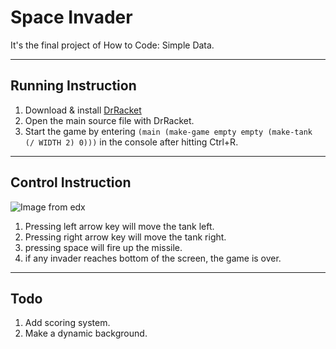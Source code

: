 <h1> Space Invader </h1>
It's the final project of How to Code: Simple Data.

---

## Running Instruction

1. Download & install [DrRacket](http://racket-lang.org/download/)
2. Open the main source file with DrRacket.
3. Start the game by entering ```(main (make-game empty empty (make-tank (/ WIDTH 2) 0)))``` in the console after hitting Ctrl+R.

---

## Control Instruction

![Image from edx](https://prod-edxapp.edx-cdn.org/assets/courseware/v1/8132e5ab4dd1ca92bf276bb6e2d7edb5/asset-v1:UBCx+HtC1x+2T2017+type@asset+block/Space_Invaders_Example.png)

1. Pressing left arrow key will move the tank left.
2. Pressing right arrow key will move the tank right.
3. pressing space will fire up the missile.
4. if any invader reaches bottom of the screen, the game is over.

---

## Todo

1. Add scoring system.
2. Make a dynamic background.
